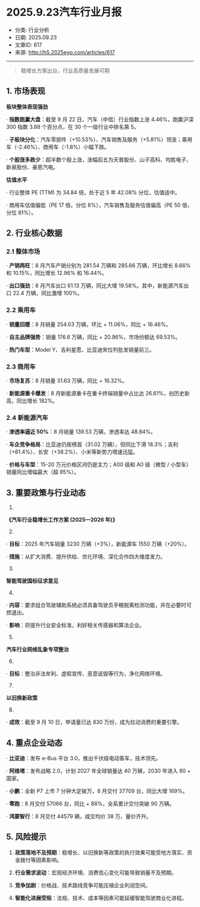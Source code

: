 # 2025.9.23汽车行业月报

- 分类: 行业分析
- 日期: 2025.09.23
- 文章ID: 617
- 来源: http://h5.2025eyp.com/articles/617

---

> 稳增长方案出台，行业高质量发展可期

## **1. 市场表现**

**板块整体表现强劲**

· **指数跑赢大盘**：截至 9 月 22 日，汽车（中信）行业指数上涨 4.46%，跑赢沪深 300 指数 3.88 个百分点，在 30 个一级行业中排名第 5。

· **子板块分化**：汽车零部件（+10.53%）、汽车销售及服务（+5.81%）领涨；乘用车（-2.46%）、商用车（-1.8%）小幅下跌。

· **个股涨多跌少**：超半数个股上涨，涨幅前五为天普股份、山子高科、均胜电子、新泉股份、豪恩汽电。

**估值水平**

· 行业整体 PE (TTM) 为 34.84 倍，处于近 5 年 42.08% 分位，估值适中。

· 商用车估值偏低（PE 17 倍，分位 8%），汽车销售及服务估值偏高（PE 50 倍，分位 81%）。

## **2. 行业核心数据**

### **2.1 整体市场**

· **产销两旺**：8 月汽车产销分别为 281.54 万辆和 285.66 万辆，环比增长 8.66% 和 10.15%，同比增长 12.96% 和 16.44%。

· **出口强劲**：8 月汽车出口 61.13 万辆，同比大增 19.58%。其中，新能源汽车出口 22.4 万辆，同比激增 100%。

### **2.2 乘用车**

· **销量回暖**：8 月销量 254.03 万辆，环比 + 11.06%，同比 + 16.46%。

· **自主品牌强势**：销量 176.6 万辆，同比 + 20.96%，市场份额达 69.53%。

· **热门车型**：Model Y、吉利星愿、比亚迪宋位列批发销量前三。

### **2.3 商用车**

· **市场复苏**：8 月销量 31.63 万辆，同比 + 16.32%。

· **新能源重卡爆发**：8 月新能源重卡在重卡终端销量中占比达 26.61%，创历史新高，同比增长 182%。

### **2.4 新能源汽车**

· **渗透率逼近 50%**：8 月销量 139.53 万辆，渗透率达 48.84%。

· **车企竞争格局**：比亚迪仍居榜首（31.02 万辆），但同比下滑 18.3%；吉利（+81.4%）、长安（+38.2%）、小米等新势力增速迅猛。

· **价格与车型**：15-20 万元价格区间仍是主力；A00 级和 A0 级（微型 / 小型车）销量同比增幅最大（超 85%）。

## **3. 重要政策与行业动态**

00001.

**《汽车行业稳增长工作方案 (2025—2026 年)》**

00002.

· **目标**：2025 年汽车销量 3230 万辆（+3%），新能源车 1550 万辆（+20%）。

· **措施**：从扩大消费、提升供给、优化环境、深化合作四大维度发力。

00003.

**智能驾驶国标征求意见**

00004.

· **内容**：要求组合驾驶辅助系统必须具备驾驶员手眼脱离检测功能，并在必要时可控退出。

· **影响**：将提升行业安全标准，利好相关传感器和算法企业。

00005.

**汽车行业网络乱象专项整治**

00006.

· **目标**：整治非法牟利、虚假宣传、恶意诋毁等行为，净化网络环境。

00007.

**以旧换新政策**

00008.

· **成效**：截至 9 月 10 日，申请量已达 830 万份，成为拉动消费的重要引擎。

## **4. 重点企业动态**

· **比亚迪**：发布 e-Bus 平台 3.0，推出千伏级电动客车，技术领先。

· **阿维塔**：发布战略 2.0，计划 2027 年全球销量达 40 万辆，2030 年进入 80 + 国家。

· **小鹏**：全新 P7 上市 7 分钟大定破万，8 月交付 37709 台，同比大增 169%。

· **零跑**：8 月交付 57066 台，同比 + 88%，全系累计交付突破 90 万辆。

· **鸿蒙智行**：8 月交付 44579 辆，成交均价 38 万，量价齐升。

## **5. 风险提示**

00001. **政策落地不及预期**：稳增长、以旧换新等政策的执行效果可能受地方落实、资金拨付等因素影响。

00002. **行业需求波动**：宏观经济环境、消费信心变化可能导致销量不及预期。

00003. **竞争加剧**：价格战、技术路线竞争可能压缩企业利润空间。

00004. **智能化进展受阻**：法规、技术、成本等因素可能延缓智能驾驶商业化进程。
